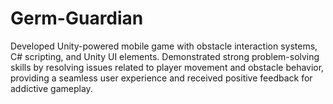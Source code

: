 # Germ-Guardian
Developed Unity-powered mobile game with obstacle interaction systems, C# scripting, and Unity UI elements. Demonstrated strong problem-solving skills by resolving issues related to player movement and obstacle behavior, providing a seamless user experience and received positive feedback for addictive gameplay.
